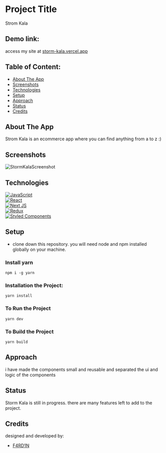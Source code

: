 # Project Title
Strom Kala

## Demo link:
access my site at [storm-kala.vercel.app](https://storm-kala.vercel.app)

## Table of Content:

- [About The App](#about-the-app)
- [Screenshots](#screenshots)
- [Technologies](#technologies)
- [Setup](#setup)
- [Approach](#approach)
- [Status](#status)
- [Credits](#credits)

## About The App
Strom Kala is an ecommerce app where you can find anything from a to z :)

## Screenshots

![StormKalaScreenshot](https://iili.io/UFFwwQ.png)

## Technologies
[![JavaScript](https://img.shields.io/badge/javascript-%23323330.svg?style=for-the-badge&logo=javascript&logoColor=%23F7DF1E)](https://developer.mozilla.org/en-US/docs/Web/JavaScript)
<br />
[![React](https://img.shields.io/badge/react-%2320232a.svg?style=for-the-badge&logo=react&logoColor=%2361DAFB)](https://reactjs.org/docs/getting-started.html)
<br />
[![Next JS](https://img.shields.io/badge/Next-black?style=for-the-badge&logo=next.js&logoColor=white)](https://nextjs.org/docs)
<br />
[![Redux](https://img.shields.io/badge/redux-%23593d88.svg?style=for-the-badge&logo=redux&logoColor=white)](https://redux.js.org/)
<br />
[![Styled Components](https://img.shields.io/badge/styled--components-DB7093?style=for-the-badge&logo=styled-components&logoColor=white)](https://styled-components.com/)

## Setup
- clone down this repository. you will need node and npm installed globally on your machine.
### Install yarn
`npm i -g yarn`
### Installation the Project:
`yarn install`
### To Run the Project
`yarn dev`
### To Build the Project
`yarn build`

## Approach
i have made the components small and reusable and separated the ui and logic of the components

## Status
Storm Kala is still in progress. there are many features left to add to the project.

## Credits
designed and developed by:
- [F4RD1N](https://github.com/F4RD1N)

